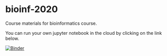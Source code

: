 # bioinf-2020
Course materials for bioinformatics course.

You can run your own jupyter notebook in the cloud by clicking on the link below.

[![Binder](https://mybinder.org/badge_logo.svg)](https://mybinder.org/v2/gh/humberto-ortiz/bioinf-2020/master)
